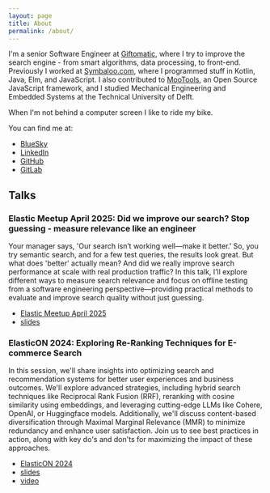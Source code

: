 ```yaml
---
layout: page
title: About
permalink: /about/
---
```


I'm a senior Software Engineer at [Giftomatic](https://www.giftomatic.nl), where
I try to improve the search engine - from smart algorithms, data processing, to
front-end. Previously I worked at [Symbaloo.com](https://www.symbaloo.com),
where I programmed stuff in Kotlin, Java, Elm, and JavaScript. I also
contributed to [MooTools](https://mootools.net), an Open Source JavaScript
framework, and I studied Mechanical Engineering and Embedded Systems at the
Technical University of Delft.

When I'm not behind a computer screen I like to ride my bike.

You can find me at:

- [BlueSky](https://bsky.app/profile/astolwijk.bsky.social)
- [LinkedIn](https://www.linkedin.com/in/arian-stolwijk/)
- [GitHub](https://github.com/arian)
- [GitLab](https://gitlab.com/arian)


## Talks

### Elastic Meetup April 2025: Did we improve our search? Stop guessing - measure relevance like an engineer

Your manager says, 'Our search isn’t working well—make it better.' So, you try semantic search, and for a few test queries, the results look great. But what does 'better' actually mean? And did we really improve search performance at scale with real production traffic?
In this talk, I’ll explore different ways to measure search relevance and focus on offline testing from a software engineering perspective—providing practical methods to evaluate and improve search quality without just guessing.

- [Elastic Meetup April 2025](www.meetup.com/elastic-nl/events/306773783/)
- [slides](https://docs.google.com/presentation/d/1CBmejsthST9ZShKvQvQ2AGOyJnm43YGqCRb-rd3snhA/edit?usp=sharing)

### ElasticON 2024: Exploring Re-Ranking Techniques for E-commerce Search
In this session, we'll share insights into optimizing search and recommendation systems for better user experiences and business outcomes. We'll explore advanced strategies, including hybrid search techniques like Reciprocal Rank Fusion (RRF), reranking with cosine similarity using embeddings, and leveraging cutting-edge LLMs like Cohere, OpenAI, or Huggingface models. Additionally, we'll discuss content-based diversification through Maximal Marginal Relevance (MMR) to minimize redundancy and enhance user satisfaction. Join us to see best practices in action, along with key do's and don'ts for maximizing the impact of these approaches.

- [ElasticON 2024](https://www.elastic.co/events/elasticon/amsterdam)
- [slides](https://docs.google.com/presentation/d/1unj157sxUfUO8YkoUZR-N-RvFu72wsCD/edit?usp=sharing&ouid=117541013228347876992&rtpof=true&sd=true)
- [video](https://www.youtube.com/watch?v=YblvCsd6WR4)